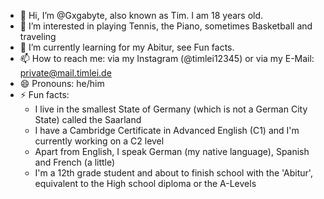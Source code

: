 - 👋 Hi, I’m @Gxgabyte, also known as Tim. I am 18 years old.
- 👀 I’m interested in playing Tennis, the Piano, sometimes Basketball and traveling
- 🌱 I’m currently learning for my Abitur, see Fun facts.
- 📫 How to reach me: via my Instagram (@timlei12345) or via my E-Mail: private@mail.timlei.de
- 😄 Pronouns: he/him
- ⚡ Fun facts:
  - I live in the smallest State of Germany (which is not a German City State) called the Saarland
  - I have a Cambridge Certificate in Advanced English (C1) and I'm currently working on a C2 level
  - Apart from English, I speak German (my native language), Spanish and French (a little)
  - I'm a 12th grade student and about to finish school with the 'Abitur', equivalent to the High school diploma or the A-Levels

<!---
Gxgabyte/Gxgabyte is a ✨ special ✨ repository because its `README.md` (this file) appears on your GitHub profile.
You can click the Preview link to take a look at your changes.
--->
